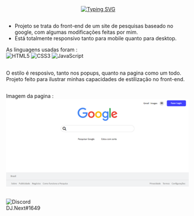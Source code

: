 <div align="center">
  <a href="https://git.io/typing-svg"><img src="https://readme-typing-svg.herokuapp.com?font=Fira+Code&weight=900&size=24&pause=1000&width=505&lines=Pagina+inicial+de+pesquisa+do+Google" alt="Typing SVG" /></a>
</div>

##

- Projeto se trata do front-end de um site de pesquisas baseado no google, com  algumas modificações feitas por mim.
- Está totalmente responsivo tanto para mobile quanto para desktop.

As linguagens usadas foram : <br>
  ![HTML5](https://img.shields.io/badge/html5-%23E34F26.svg?style=for-the-badge&logo=html5&logoColor=white)
  ![CSS3](https://img.shields.io/badge/css3-%231572B6.svg?style=for-the-badge&logo=css3&logoColor=white)
  ![JavaScript](https://img.shields.io/badge/javascript-%23323330.svg?style=for-the-badge&logo=javascript&logoColor=%23F7DF1E)

  ##

O estilo é resposivo, tanto nos popups, quanto na pagina como um todo. <br>
Projeto feito para ilustrar minhas capacidades de estilização no front-end.

##

Imagem da pagina : <br>
<img src="/demo.png" width="500px">

## 

![Discord](https://img.shields.io/badge/Discord-%235865F2.svg?style=for-the-badge&logo=discord&logoColor=white) <br> DJ.Next#1649
